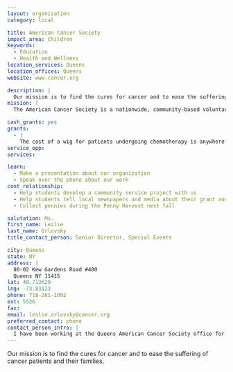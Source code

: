 ```yaml
---
layout: organization
category: local

title: American Cancer Society
impact_area: Children
keywords: 
  - Education
  - Health and Wellness
location_services: Queens
location_offices: Queens
website: www.cancer.org

description: |
  Our mission is to find the cures for cancer and to ease the suffering of cancer patients and their families.
mission: |
  The American Cancer Society is a nationwide, community-based voluntary health organization dedicated to eliminating cancer as a major health problem.

cash_grants: yes
grants: 
  - |
    The cost of a wig for patients undergoing chemotherapy is anywhere from $45 - $75 depending on the wig the patient chooses.
service_opp: 
services: 

learn: 
  - Make a presentation about our organization
  - Speak over the phone about our work
cont_relationship: 
  - Help students develop a community service project with us
  - Help students tell local newspapers and media about their grant and/or project with us
  - Collect pennies during the Penny Harvest next fall

salutation: Ms.
first_name: Leslie
last_name: Orlovsky
title_contact_person: Senior Director, Special Events

city: Queens
state: NY
address: |
  80-02 Kew Gardens Road #400  
  Queens NY 11415
lat: 40.713629
lng: -73.83123
phone: 718-261-1092
ext: 5526
fax: 
email: leslie.orlovsky@cancer.org
preferred_contact: phone
contact_person_intro: |
  I have been working at the Queens American Cancer Society office for nine years.  It is a joy to work for an organization that helps people with cancer.  As a lifelong Queens resident, it is even more meaningful to see the difference that our volunteers are making right here in our community.
---
```

Our mission is to find the cures for cancer and to ease the suffering of cancer patients and their families.